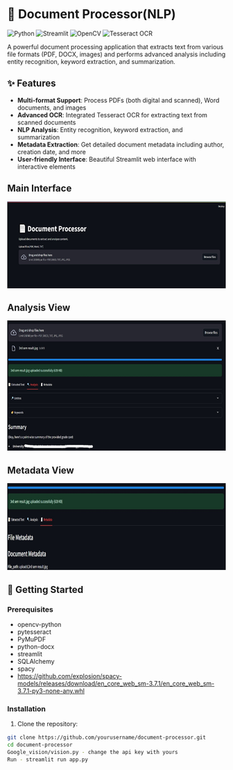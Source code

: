 # 📄 Document Processor(NLP)

![Python](https://img.shields.io/badge/python-3670A0?style=for-the-badge&logo=python&logoColor=ffdd54)
![Streamlit](https://img.shields.io/badge/Streamlit-FF4B4B?style=for-the-badge&logo=Streamlit&logoColor=white)
![OpenCV](https://img.shields.io/badge/opencv-%23white.svg?style=for-the-badge&logo=opencv&logoColor=white)
![Tesseract OCR](https://img.shields.io/badge/Tesseract-OCR-%2338B2AC.svg?style=for-the-badge)

A powerful document processing application that extracts text from various file formats (PDF, DOCX, images) and performs advanced analysis including entity recognition, keyword extraction, and summarization.

## ✨ Features

- **Multi-format Support**: Process PDFs (both digital and scanned), Word documents, and images
- **Advanced OCR**: Integrated Tesseract OCR for extracting text from scanned documents
- **NLP Analysis**: Entity recognition, keyword extraction, and summarization
- **Metadata Extraction**: Get detailed document metadata including author, creation date, and more
- **User-friendly Interface**: Beautiful Streamlit web interface with interactive elements
  
## Main Interface
<p><img src="component/main.jpg" width="700" height="200"></p>

## Analysis View
<p><img src="component/ana.jpg" width="700" height="300"></p>

## Metadata View
<p><img src="component/meta.jpg" width="700" height="200"></p>

## 🚀 Getting Started

### Prerequisites

- opencv-python
- pytesseract
- PyMuPDF
- python-docx
- streamlit
- SQLAlchemy
- spacy
- https://github.com/explosion/spacy-models/releases/download/en_core_web_sm-3.7.1/en_core_web_sm-3.7.1-py3-none-any.whl



### Installation

1. Clone the repository:
```bash
git clone https://github.com/yourusername/document-processor.git
cd document-processor
Google_vision/vision.py - change the api key with yours
Run - streamlit run app.py
